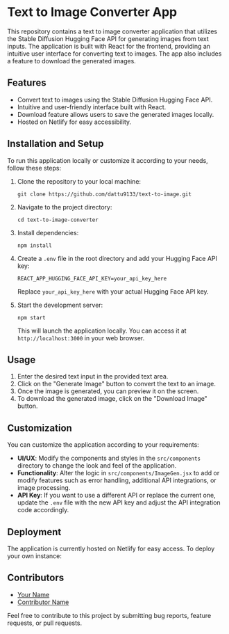 # Text to Image Converter App

This repository contains a text to image converter application that utilizes the Stable Diffusion Hugging Face API for generating images from text inputs. The application is built with React for the frontend, providing an intuitive user interface for converting text to images. The app also includes a feature to download the generated images.

## Features

- Convert text to images using the Stable Diffusion Hugging Face API.
- Intuitive and user-friendly interface built with React.
- Download feature allows users to save the generated images locally.
- Hosted on Netlify for easy accessibility.

## Installation and Setup

To run this application locally or customize it according to your needs, follow these steps:

1. Clone the repository to your local machine:

   ```
   git clone https://github.com/dattu9133/text-to-image.git
   ```

2. Navigate to the project directory:

   ```
   cd text-to-image-converter
   ```

3. Install dependencies:

   ```
   npm install
   ```

4. Create a `.env` file in the root directory and add your Hugging Face API key:

   ```
   REACT_APP_HUGGING_FACE_API_KEY=your_api_key_here
   ```

   Replace `your_api_key_here` with your actual Hugging Face API key.

5. Start the development server:

   ```
   npm start
   ```

   This will launch the application locally. You can access it at `http://localhost:3000` in your web browser.

## Usage

1. Enter the desired text input in the provided text area.
2. Click on the "Generate Image" button to convert the text to an image.
3. Once the image is generated, you can preview it on the screen.
4. To download the generated image, click on the "Download Image" button.

## Customization

You can customize the application according to your requirements:

- **UI/UX**: Modify the components and styles in the `src/components` directory to change the look and feel of the application.
- **Functionality**: Alter the logic in `src/components/ImageGen.jsx` to add or modify features such as error handling, additional API integrations, or image processing.
- **API Key**: If you want to use a different API or replace the current one, update the `.env` file with the new API key and adjust the API integration code accordingly.

## Deployment

The application is currently hosted on Netlify for easy access. To deploy your own instance:


## Contributors

- [Your Name](https://github.com/your-username)
- [Contributor Name](https://github.com/contributor-username)

Feel free to contribute to this project by submitting bug reports, feature requests, or pull requests.

